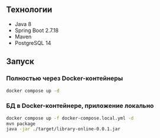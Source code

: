 ## Технологии

- Java 8
- Spring Boot 2.7.18
- Maven
- PostgreSQL 14

## Запуск

### Полностью через Docker-контейнеры

```bash
docker compose up -d
```

### БД в Docker-контейнере, приложение локально

```bash
docker compose up -f docker-compose.local.yml -d
mvn package
java -jar ./target/library-online-0.0.1.jar
```
